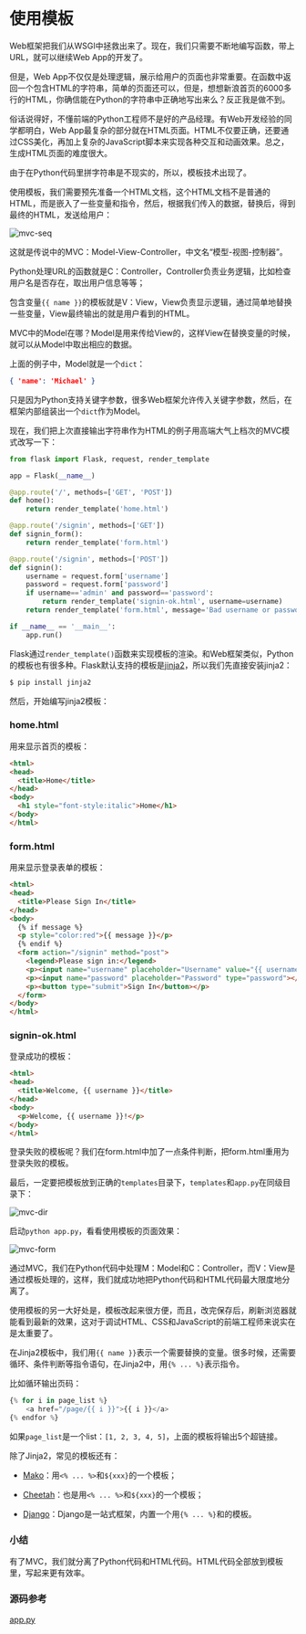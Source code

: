 # 使用模板

Web框架把我们从WSGI中拯救出来了。现在，我们只需要不断地编写函数，带上URL，就可以继续Web App的开发了。

但是，Web App不仅仅是处理逻辑，展示给用户的页面也非常重要。在函数中返回一个包含HTML的字符串，简单的页面还可以，但是，想想新浪首页的6000多行的HTML，你确信能在Python的字符串中正确地写出来么？反正我是做不到。

俗话说得好，不懂前端的Python工程师不是好的产品经理。有Web开发经验的同学都明白，Web App最复杂的部分就在HTML页面。HTML不仅要正确，还要通过CSS美化，再加上复杂的JavaScript脚本来实现各种交互和动画效果。总之，生成HTML页面的难度很大。

由于在Python代码里拼字符串是不现实的，所以，模板技术出现了。

使用模板，我们需要预先准备一个HTML文档，这个HTML文档不是普通的HTML，而是嵌入了一些变量和指令，然后，根据我们传入的数据，替换后，得到最终的HTML，发送给用户：

![](https://cdn.liaoxuefeng.com/cdn/files/attachments/001400339839622665127663fb840b5870864895b103c2f000 "mvc-seq")

这就是传说中的MVC：Model-View-Controller，中文名“模型-视图-控制器”。

Python处理URL的函数就是C：Controller，Controller负责业务逻辑，比如检查用户名是否存在，取出用户信息等等；

包含变量`{{ name }}`的模板就是V：View，View负责显示逻辑，通过简单地替换一些变量，View最终输出的就是用户看到的HTML。

MVC中的Model在哪？Model是用来传给View的，这样View在替换变量的时候，就可以从Model中取出相应的数据。

上面的例子中，Model就是一个`dict`：

```json
{ 'name': 'Michael' }
```

只是因为Python支持关键字参数，很多Web框架允许传入关键字参数，然后，在框架内部组装出一个`dict`作为Model。

现在，我们把上次直接输出字符串作为HTML的例子用高端大气上档次的MVC模式改写一下：

```py
from flask import Flask, request, render_template

app = Flask(__name__)

@app.route('/', methods=['GET', 'POST'])
def home():
    return render_template('home.html')

@app.route('/signin', methods=['GET'])
def signin_form():
    return render_template('form.html')

@app.route('/signin', methods=['POST'])
def signin():
    username = request.form['username']
    password = request.form['password']
    if username=='admin' and password=='password':
        return render_template('signin-ok.html', username=username)
    return render_template('form.html', message='Bad username or password', username=username)

if __name__ == '__main__':
    app.run()
```

Flask通过`render_template()`函数来实现模板的渲染。和Web框架类似，Python的模板也有很多种。Flask默认支持的模板是[jinja2](http://jinja.pocoo.org/)，所以我们先直接安装jinja2：

```bash
$ pip install jinja2
```

然后，开始编写jinja2模板：

### home.html

用来显示首页的模板：

```html
<html>
<head>
  <title>Home</title>
</head>
<body>
  <h1 style="font-style:italic">Home</h1>
</body>
</html>
```

### form.html

用来显示登录表单的模板：

```html
<html>
<head>
  <title>Please Sign In</title>
</head>
<body>
  {% if message %}
  <p style="color:red">{{ message }}</p>
  {% endif %}
  <form action="/signin" method="post">
    <legend>Please sign in:</legend>
    <p><input name="username" placeholder="Username" value="{{ username }}"></p>
    <p><input name="password" placeholder="Password" type="password"></p>
    <p><button type="submit">Sign In</button></p>
  </form>
</body>
</html>
```

### signin-ok.html

登录成功的模板：

```html
<html>
<head>
  <title>Welcome, {{ username }}</title>
</head>
<body>
  <p>Welcome, {{ username }}!</p>
</body>
</html>
```

登录失败的模板呢？我们在form.html中加了一点条件判断，把form.html重用为登录失败的模板。

最后，一定要把模板放到正确的`templates`目录下，`templates`和`app.py`在同级目录下：

![](https://cdn.liaoxuefeng.com/cdn/files/attachments/001400341074577704e1ff7d52246dab80eb4992d12fcd1000 "mvc-dir")

启动`python app.py`，看看使用模板的页面效果：

![](https://cdn.liaoxuefeng.com/cdn/files/attachments/00140034078412854f0d48a3c3649f99358ae44f6ca7405000 "mvc-form")

通过MVC，我们在Python代码中处理M：Model和C：Controller，而V：View是通过模板处理的，这样，我们就成功地把Python代码和HTML代码最大限度地分离了。

使用模板的另一大好处是，模板改起来很方便，而且，改完保存后，刷新浏览器就能看到最新的效果，这对于调试HTML、CSS和JavaScript的前端工程师来说实在是太重要了。

在Jinja2模板中，我们用`{{ name }}`表示一个需要替换的变量。很多时候，还需要循环、条件判断等指令语句，在Jinja2中，用`{% ... %}`表示指令。

比如循环输出页码：

```py
{% for i in page_list %}
    <a href="/page/{{ i }}">{{ i }}</a>
{% endfor %}
```

如果`page_list`是一个list：`[1, 2, 3, 4, 5]`，上面的模板将输出5个超链接。

除了Jinja2，常见的模板还有：

* [Mako](http://www.makotemplates.org/)：用`<% ... %>`和`${xxx}`的一个模板；

* [Cheetah](http://www.cheetahtemplate.org/)：也是用`<% ... %>`和`${xxx}`的一个模板；

* [Django](https://www.djangoproject.com/)：Django是一站式框架，内置一个用`{% ... %}`和的模板。

### 小结

有了MVC，我们就分离了Python代码和HTML代码。HTML代码全部放到模板里，写起来更有效率。

### 源码参考

[app.py](https://github.com/michaelliao/learn-python3/blob/master/samples/web/mvc/app.py)

